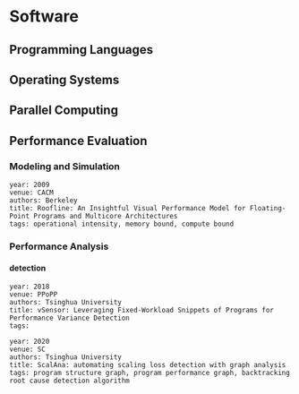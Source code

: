 # Software

## Programming Languages

## Operating Systems

## Parallel Computing

## Performance Evaluation

### Modeling and Simulation

```
year: 2009
venue: CACM
authors: Berkeley
title: Roofline: An Insightful Visual Performance Model for Floating-Point Programs and Multicore Architectures
tags: operational intensity, memory bound, compute bound
```

### Performance Analysis

#### detection
```
year: 2018
venue: PPoPP
authors: Tsinghua University
title: vSensor: Leveraging Fixed-Workload Snippets of Programs for Performance Variance Detection
tags:
```
```
year: 2020
venue: SC
authors: Tsinghua University
title: ScalAna: automating scaling loss detection with graph analysis
tags: program structure graph, program performance graph, backtracking root cause detection algorithm
```
